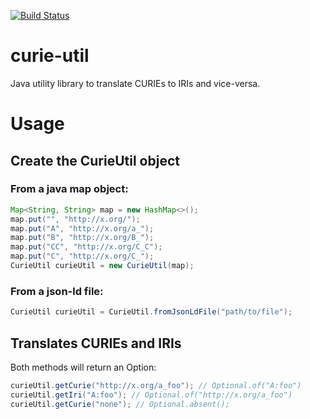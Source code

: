 [![Build Status](https://travis-ci.org/prefixcommons/curie-util.svg?branch=master)](https://travis-ci.org/prefixcommons/curie-util)

# curie-util
Java utility library to translate CURIEs to IRIs and vice-versa.

# Usage

## Create the CurieUtil object

### From a java map object:

```java
Map<String, String> map = new HashMap<>();
map.put("", "http://x.org/");
map.put("A", "http://x.org/a_");
map.put("B", "http://x.org/B_");
map.put("CC", "http://x.org/C_C");
map.put("C", "http://x.org/C_");
CurieUtil curieUtil = new CurieUtil(map);
```

### From a json-ld file:

```java
CurieUtil curieUtil = CurieUtil.fromJsonLdFile("path/to/file");
```

## Translates CURIEs and IRIs

Both methods will return an Option:


```java
curieUtil.getCurie("http://x.org/a_foo"); // Optional.of("A:foo")
curieUtil.getIri("A:foo"); // Optional.of("http://x.org/a_foo")
curieUtil.getCurie("none"); // Optional.absent();
```
